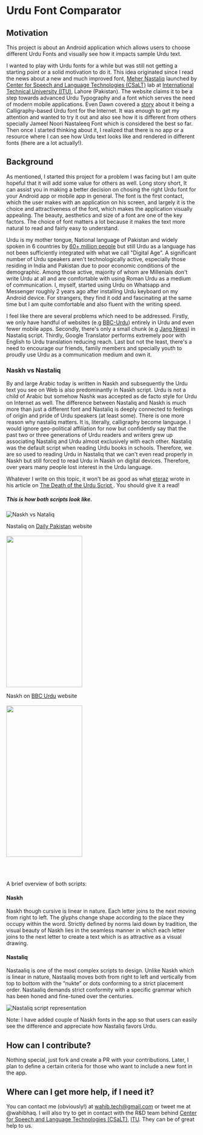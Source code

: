 # Urdu Font Comparator 

## Motivation

This project is about an Android application which allows users to choose different Urdu Fonts and visually see how it impacts sample Urdu text.

I wanted to play with Urdu fonts for a while but was still not getting a starting point or a solid motivation to do it. This idea originated since I read the news about a new and much improved font, [Meher Nastaliq](http://csalt.itu.edu.pk/urdufont/) launched by [Center for Speech and Language Technologies (CSaLT)](http://csalt.itu.edu.pk/) lab at [International Technical University (ITU)](http://itu.edu.pk/), Lahore (Pakistan). The website claims it to be a step towards advanced Urdu Typography and a font which serves the need of modern mobile applications. Even Dawn covered a [story](https://www.dawn.com/news/1313737) about it being a Calligraphy-based Urdu font for the Internet. It was enough to get my attention and wanted to try it out and also see how it is different from others specially Jameel Noori Nastaleeq Font which is considered the best so far. Then once I started thinking about it, I realized that there is no app or a resource where I can see how Urdu text looks like and rendered in different fonts (there are a lot actually!).


## Background

As mentioned, I started this project for a problem I was facing but I am quite hopeful that it will add some value for others as well. Long story short, It can assist you in making a better decision on chosing the right Urdu font for your Android app or mobile app in general. The font is the first contact, which the user makes with an application on his screen, and largely it is the choice and attractiveness of the font, which makes the application visually appealing. The beauty, aesthetics and size of a font are one of the key factors. The choice of font matters a lot because it makes the text more natural to read and fairly easy to understand.

Urdu is my mother tongue, National language of Pakistan and widely spoken in 6 countries by [60+ million people](http://mentalfloss.com/article/64594/proportional-map-worlds-largest-languages) but still Urdu as a language has not been sufficiently integrated with what we call "Digital Age". A significant number of Urdu speakers aren't technologically active, especially those residing in India and Pakistan due to poor economic conditions of the demographic. Among those active, majority of whom are Millenials don't write Urdu at all and are comfortable with using Roman Urdu as a medium of communication. I, myself, started using Urdu on Whatsapp and Messenger roughly 2 years ago after installing Urdu keyboard on my Android device. For strangers, they find it odd and fascinating at the same time but I am quite comfortable and also fluent with the writing speed.

I feel like there are several problems which need to be addressed. Firstly, we only have handful of websites (e.g [BBC-Urdu](http://www.bbc.co.uk/urdu/)) entirely in Urdu and even fewer mobile apps. Secondly, there's only a small chunk (e.g [Jang News](https://jang.com.pk/)) in Nastaliq script. Thirdly, Google Translator performs extremely poor with English to Urdu translation reducing reach. Last but not the least, there's a need to encourage our friends, family members and specially youth to proudly use Urdu as a communication medium and own it.  

### Naskh vs Nastaliq

By and large Arabic today is written in Naskh and subsequently the Urdu text you see on Web is also predominantly in Naskh script. Urdu is not a child of Arabic but somehow Nashk was accepted as de facto style for Urdu on Internet as well. The difference between Nastaliq and Naskh is much more than just a different font and Nastaliq is deeply connected to feelings of origin and pride of Urdu speakers (at least some). There is one more reason why nastaliq matters. It is, literally, calligraphy become language. I would ignore geo-political affiliation for now but confidently say that the past two or three generations of Urdu readers and writers grew up associating Nastaliq and Urdu almost exclusively with each other.  Nastaliq was the default script when reading Urdu books in schools. Therefore, we are so used to reading Urdu in Nastaliq that we can't even read properly in Naskh but still forced to read Urdu in Naskh on digital devices. Therefore, over years many people lost interest in the Urdu language. 

Whatever I write on this topic, it won't be as good as what [eteraz](https://twitter.com/eteraz) wrote in his article on [The Death of the Urdu Script
](https://medium.com/@eteraz/the-death-of-the-urdu-script-9ce935435d90). You should give it a read!

##### This is how both scripts look like.

![Naskh vs Nataliq](https://cdn-images-1.medium.com/max/1600/0*9Cxd8PX0UX1WiU8b.jpeg)

Nastaliq on [Daily Pakistan](http://dailypakistan.com.pk/latest) website <br><br>
<img src="https://i.imgur.com/ned1c7q.png" width="200" height="400" align="center">

Naskh on [BBC Urdu](http://www.bbc.com/urdu/world) website <br><br>
<img src="https://i.imgur.com/lFUGYu0.png" width="200" height="400" align="center">

<br><br>

A brief overview of both scripts:

#### Naskh 
Naskh though cursive is linear in nature. Each letter joins to the next moving from right to left. The glyphs change shape according to the place they occupy within the word. Strictly defined by norms laid down by tradition, the visual beauty of Naskh lies in the seamless manner in which each letter joins to the next letter to create a text which is as attractive as a visual drawing.

#### Nastaliq 
Nastaaliq is one of the most complex scripts to design. Unlike Naskh which is linear in nature, Nastaaliq moves both from right to left and vertically from top to bottom with the “nukte” or dots conforming to a strict placement order. Nastaaliq demands strict conformity with a specific grammar which has been honed and fine-tuned over the centuries. 

![Nastaliq script representation](https://i.imgur.com/Ds8m2xD.png)

Note: I have added couple of Naskh fonts in the app so that users can easily see the difference and appreciate how Nastaliq favors Urdu.

<!-- TODO Enter image links here from http://tabish.freeshell.org/u-font/ -->
<!-- I plan to additional valuable information about fonts like Provider, File Size, Licenses, Performance metrics etc. -->

## How can I contribute?

Nothing special, just fork and create a PR with your contributions. Later, I plan to define a certain criteria for those who want to include a new font in the app. 

## Where can I get more help, if I need it?

You can contact me (obviously!) at wahib.tech@gmail.com or tweet me at @wahibhaq. I will also try to get in contact with the R&D team behind [Center for Speech and Language Technologies (CSaLT)](http://csalt.itu.edu.pk/), [ITU](http://itu.edu.pk/). They can be of great help to us. 
